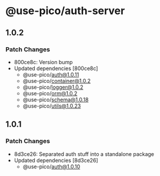 # @use-pico/auth-server

## 1.0.2

### Patch Changes

- 800ce8c: Version bump
- Updated dependencies [800ce8c]
  - @use-pico/auth@1.0.11
  - @use-pico/container@1.0.2
  - @use-pico/logger@1.0.2
  - @use-pico/orm@1.0.2
  - @use-pico/schema@1.0.18
  - @use-pico/utils@1.0.23

## 1.0.1

### Patch Changes

- 8d3ce26: Separated auth stuff into a standalone package
- Updated dependencies [8d3ce26]
  - @use-pico/auth@1.0.10
